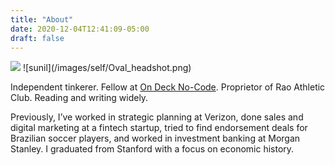 ```yaml
---
title: "About"
date: 2020-12-04T12:41:09-05:00
draft: false
---
```

<img src="/images/self/Unchanged_headshot.jpg" />
<!-- <img style="float: left" src="/images/self/Oval_headshot.jpg" /> -->
![sunil](/images/self/Oval_headshot.png)


Independent tinkerer. Fellow at [On Deck No-Code](https://www.beondeck.com/no-code). Proprietor of Rao Athletic Club. Reading and writing widely.

Previously, I’ve worked in strategic planning at Verizon, done sales and digital marketing at a fintech startup, tried to find endorsement deals for Brazilian soccer players, and worked in investment banking at Morgan Stanley. I graduated from Stanford with a focus on economic history.
